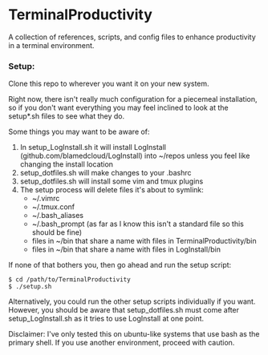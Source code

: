 # TerminalProductivity
A collection of references, scripts, and config files to enhance productivity in a terminal environment.

### Setup:

Clone this repo to wherever you want it on your new system.

Right now, there isn't really much configuration for a piecemeal installation, so if you don't want everything you may feel inclined to look at the setup\*.sh files to see what they do.

Some things you may want to be aware of:
1. In setup\_LogInstall.sh it will install LogInstall (github.com/blamedcloud/LogInstall) into ~/repos unless you feel like changing the install location
2. setup\_dotfiles.sh will make changes to your .bashrc
3. setup\_dotfiles.sh will install some vim and tmux plugins
4. The setup process will delete files it's about to symlink:
    * ~/.vimrc
    * ~/.tmux.conf
    * ~/.bash\_aliases
    * ~/.bash\_prompt (as far as I know this isn't a standard file so this should be fine)
    * files in ~/bin that share a name with files in TerminalProductivity/bin
    * files in ~/bin that share a name with files in LogInstall/bin

If none of that bothers you, then go ahead and run the setup script:

    $ cd /path/to/TerminalProductivity
    $ ./setup.sh

Alternatively, you could run the other setup scripts individually if you want. However, you should be aware that setup\_dotfiles.sh must come after setup\_LogInstall.sh as it tries to use LogInstall at one point.

Disclaimer: I've only tested this on ubuntu-like systems that use bash as the primary shell. If you use another environment, proceed with caution.
